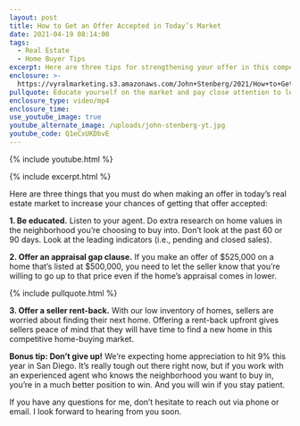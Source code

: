 ```yaml
---
layout: post
title: How to Get an Offer Accepted in Today’s Market
date: 2021-04-19 08:14:00
tags:
  - Real Estate
  - Home Buyer Tips
excerpt: Here are three tips for strengthening your offer in this competitive market.
enclosure: >-
  https://vyralmarketing.s3.amazonaws.com/John+Stenberg/2021/How+to+Get+an+Offer+Accepted+in+Today%E2%80%99s+Market.mp4
pullquote: Educate yourself on the market and pay close attention to leading indicators.
enclosure_type: video/mp4
enclosure_time:
use_youtube_image: true
youtube_alternate_image: /uploads/john-stenberg-yt.jpg
youtube_code: Q1eCxUKDbvE
---
```

{% include youtube.html %}

{% include excerpt.html %}

Here are three things that you must do when making an offer in today’s real estate market to increase your chances of getting that offer accepted:

**1\. Be educated.** Listen to your agent. Do extra research on home values in the neighborhood you’re choosing to buy into. Don’t look at the past 60 or 90 days. Look at the leading indicators (i.e., pending and closed sales).

**2\. Offer an appraisal gap clause.** If you make an offer of $525,000 on a home that’s listed at $500,000, you need to let the seller know that you’re willing to go up to that price even if the home’s appraisal comes in lower.

{% include pullquote.html %}

**3\. Offer a seller rent-back.** With our low inventory of homes, sellers are worried about finding their next home. Offering a rent-back upfront gives sellers peace of mind that they will have time to find a new home in this competitive home-buying market.

**Bonus tip: Don’t give up\!** We’re expecting home appreciation to hit 9% this year in San Diego. It’s really tough out there right now, but if you work with an experienced agent who knows the neighborhood you want to buy in, you’re in a much better position to win. And you will win if you stay patient.

If you have any questions for me, don’t hesitate to reach out via phone or email. I look forward to hearing from you soon.
